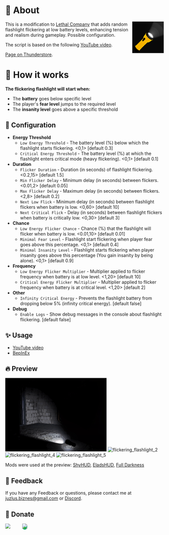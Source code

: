 # 🤔 About
<img src="https://github.com/Juzlus/LethalCompany_FlickeringFlashlight/blob/main/Juzlus-Flickering%20Flashlight/icon.png?raw=true" align="right" width="100px"/>

This is a modification to [Lethal Company](https://store.steampowered.com/app/1966720/Lethal_Company/) that adds random flashlight flickering at low battery levels, enhancing tension and realism during gameplay. Possible configuration.

The script is based on the following [YouTube video](https://www.youtube.com/watch?v=jfgUotZXiBM&ab_channel=GameDevBox).

 [Page on Thunderstore](https://thunderstore.io/c/lethal-company/p/Juzlus/FlickeringFlashlight/). 

# 🔨 How it works

**The flickering flashlight will start when:**
- The **battery** goes below specific level
- The player's **fear level** jumps to the required level
- The **insanity level** goes above a specific threshold


## 📁 Configuration

- **Energy Threshold**
   - `Low Energy Threshold` - The battery level (%) below which the flashlight starts flickering. <0,1> [default 0.3]
   - `Critical Energy Threshold` - The battery level (%) at which the flashlight enters critical mode (heavy flickering). <0,1> [default 0.1]
- **Duration**
   - `Flicker Duration` - Duration (in seconds) of flashlight flickering. <0.2,15> [default 1.5]
   - `Min Flicker Delay` - Minimum delay (in seconds) between flickers. <0.01,2> [default 0.05]
   - `Max Flicker Delay` - Maximum delay (in seconds) between flickers. <2,8> [default 0.2]
   - `Next Low Flick` - Minimum delay (in seconds) between flashlight flickers when battery is low. <0,60> [default 10]
   - `Next Critical Flick` - Delay (in seconds) between flashlight flickers when battery is critically low. <0,30> [default 3]
- **Chance**
   - `Low Energy Flicker Chance` - Chance (%) that the flashlight will flicker when battery is low. <0.01,10> [default 0.01]
   - `Minimal Fear Level` - Flashlight start flickering when player fear goes above this percentage. <0,1> [default 0.4]
   - `Minimal Insanity Level` - Flashlight starts flickering when player insanity goes above this percentage (You gain insanity by being alone). <0,1> [default 0.9]
- **Frequency**
   - `Low Energy Flicker Multiplier` - Multiplier applied to flicker frequency when battery is at low level. <1,20> [default 10]
   - `Critical Energy Flicker Multiplier` - Multiplier applied to flicker frequency when battery is at critical level. <1,20> [default 2]
- **Other**
   - `Infinity Critical Energy` - Prevents the flashlight battery from dropping below 5% (infinity critical energy). [default false]
- **Debug**
   - `Enable Logs` - Show debug messages in the console about flashlight flickering. [default false]


## ✨ Usage
- [YouTube video](https://www.youtube.com/watch?v=jfgUotZXiBM&ab_channel=GameDevBox)
- [BepInEx](https://github.com/BepInEx/BepInEx)


## 🔥 Preview

![flickering_flashlight_1](https://github.com/Juzlus/LethalCompany_FlickeringFlashlight/blob/main/Juzlus-Flickering%20Flashlight/Preview/flickering_flashlight_1.gif?raw=true)
![flickering_flashlight_2](https://github.com/Juzlus/LethalCompany_FlickeringFlashlight/blob/main/Juzlus-Flickering%20Flashlight/Preview/flickering_flashlight_2.gif?raw=true)
![flickering_flashlight_4](https://github.com/Juzlus/LethalCompany_FlickeringFlashlight/blob/main/Juzlus-Flickering%20Flashlight/Preview/flickering_flashlight_4.gif?raw=true)
![flickering_flashlight_5](https://github.com/Juzlus/LethalCompany_FlickeringFlashlight/blob/main/Juzlus-Flickering%20Flashlight/Preview/flickering_flashlight_5.gif?raw=true)

Mods were used at the preview: [ShyHUD](https://thunderstore.io/c/lethal-company/p/letmusicring/ShyHUD/), [EladsHUD](https://thunderstore.io/c/lethal-company/p/EladNLG/EladsHUD/), [Full Darkness](https://thunderstore.io/c/lethal-company/p/IntegrityChaos/Full_Darkness/)


## 📝 Feedback

If you have any Feedback or questions, please contact me at juzlus.biznes@gmail.com or [Discord](https://discordapp.com/users/284780352042434570).


## 💝 Donate
<span>
  <a href="https://www.buymeacoffee.com/juzlus" target="_blank" alt="buymeacoffee" style="width: 40%; text-decoration: none; margin-right: 20px;">
    <img src="https://www.codehim.com/wp-content/uploads/2022/09/bmc-button-640x180.png" style="height: 60px;">
  </a>
  <a>⠀</a>
  <a href="https://buycoffee.to/juzlus" target="_blank" alt="buycoffee" style="text-decoration: none; width: 40%; background-color: rgb(0, 169, 98);border-radius: 10px;">
    <img src="https://buycoffee.to/btn/buycoffeeto-btn-primary.svg" style="height: 60px">
  </a>
</span>
